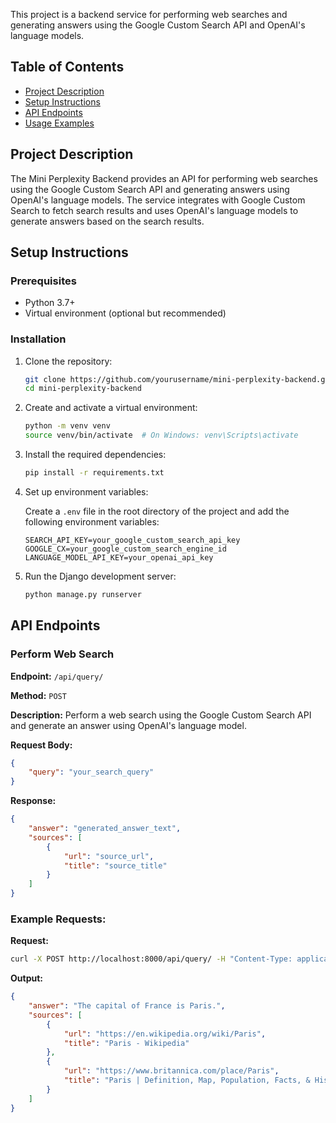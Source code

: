 This project is a backend service for performing web searches and generating answers using the Google Custom Search API and OpenAI's language models.

## Table of Contents

- [Project Description](#project-description)
- [Setup Instructions](#setup-instructions)
- [API Endpoints](#api-endpoints)
- [Usage Examples](#usage-examples)

## Project Description

The Mini Perplexity Backend provides an API for performing web searches using the Google Custom Search API and generating answers using OpenAI's language models. The service integrates with Google Custom Search to fetch search results and uses OpenAI's language models to generate answers based on the search results.

## Setup Instructions

### Prerequisites

- Python 3.7+
- Virtual environment (optional but recommended)

### Installation

1. Clone the repository:

    ```bash
    git clone https://github.com/yourusername/mini-perplexity-backend.git
    cd mini-perplexity-backend
    ```

2. Create and activate a virtual environment:

    ```bash
    python -m venv venv
    source venv/bin/activate  # On Windows: venv\Scripts\activate
    ```

3. Install the required dependencies:

    ```bash
    pip install -r requirements.txt
    ```

4. Set up environment variables:

    Create a `.env` file in the root directory of the project and add the following environment variables:

    ```plaintext
    SEARCH_API_KEY=your_google_custom_search_api_key
    GOOGLE_CX=your_google_custom_search_engine_id
    LANGUAGE_MODEL_API_KEY=your_openai_api_key
    ```

5. Run the Django development server:

    ```bash
    python manage.py runserver
    ```

## API Endpoints

### Perform Web Search

**Endpoint:** `/api/query/`

**Method:** `POST`

**Description:** Perform a web search using the Google Custom Search API and generate an answer using OpenAI's language model.

**Request Body:**

```json
{
    "query": "your_search_query"
}
```

**Response:**

```json
{
    "answer": "generated_answer_text",
    "sources": [
        {
            "url": "source_url",
            "title": "source_title"
        }
    ]
}
```

### Example Requests:

**Request:**

```bash
curl -X POST http://localhost:8000/api/query/ -H "Content-Type: application/json" -d '{"query": "What is the capital of France?"}'
```

**Output:**

```json
{
    "answer": "The capital of France is Paris.",
    "sources": [
        {
            "url": "https://en.wikipedia.org/wiki/Paris",
            "title": "Paris - Wikipedia"
        },
        {
            "url": "https://www.britannica.com/place/Paris",
            "title": "Paris | Definition, Map, Population, Facts, & History | Britannica"
        }
    ]
}
```